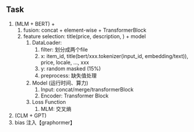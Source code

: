 ## Task
1. (MLM + BERT) +
   1. fusion: concat + element-wise + TransformerBlock
   2. feature selection: title(price, description, ) + model
      1. DataLoader: 
         1. filter:  划分成两个file
         2. x: item_id, title(bert/xxx.tokenizer(input_id, embedding/text)), price, locale, ..., xxx
         3. y: random masked (15%)
         4. preprocess: 缺失值处理
      2. Model (运行时间、算力)
         1. Input: concat/merge/transformerBlock
         2. Encoder: Transformer Block
      3. Loss Function
         1. MLM: 交叉熵
2.  (CLM + GPT)
3. bias 注入【graphormer】
   
